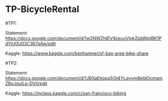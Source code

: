 # TP-BicycleRental

#TP1: 

Statement: https://docs.google.com/document/d/1w2NWZhtEV4zeuuVjokZpbWptBK1PdYiU0U03C367aAw/edit

Kaggle: https://www.kaggle.com/benhamner/sf-bay-area-bike-share

#TP2: 

Statement: https://docs.google.com/document/d/1JBXaEtiopp5Ot4YLqvym8eldOcmamZRqJgulLp-DViI/edit

Kaggle: https://inclass.kaggle.com/c/san-francisco-biking
